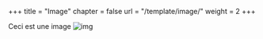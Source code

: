 +++
title = "Image"
chapter = false
url = "/template/image/"
weight = 2
+++

Ceci est une image
![img](https://kpopping.com/documents/6d/3/275/231021-TWICE-Mina-at-ONCE-AGAIN-Fanmeeting-documents-1.webp?v=460b9)